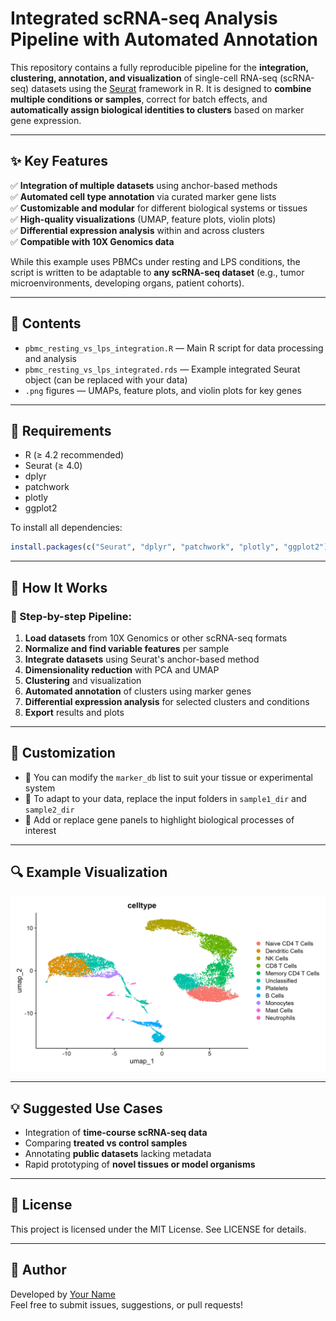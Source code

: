 # Integrated scRNA-seq Analysis Pipeline with Automated Annotation

This repository contains a fully reproducible pipeline for the **integration, clustering, annotation, and visualization** of single-cell RNA-seq (scRNA-seq) datasets using the [Seurat](https://satijalab.org/seurat/) framework in R. It is designed to **combine multiple conditions or samples**, correct for batch effects, and **automatically assign biological identities to clusters** based on marker gene expression.

---

## ✨ Key Features

✅ **Integration of multiple datasets** using anchor-based methods  
✅ **Automated cell type annotation** via curated marker gene lists  
✅ **Customizable and modular** for different biological systems or tissues  
✅ **High-quality visualizations** (UMAP, feature plots, violin plots)  
✅ **Differential expression analysis** within and across clusters  
✅ **Compatible with 10X Genomics data**

While this example uses PBMCs under resting and LPS conditions, the script is written to be adaptable to **any scRNA-seq dataset** (e.g., tumor microenvironments, developing organs, patient cohorts).

---

## 📂 Contents

- `pbmc_resting_vs_lps_integration.R` — Main R script for data processing and analysis  
- `pbmc_resting_vs_lps_integrated.rds` — Example integrated Seurat object (can be replaced with your data)  
- `.png` figures — UMAPs, feature plots, and violin plots for key genes

---

## 🔧 Requirements

- R (≥ 4.2 recommended)
- Seurat (≥ 4.0)
- dplyr
- patchwork
- plotly
- ggplot2

To install all dependencies:

```r
install.packages(c("Seurat", "dplyr", "patchwork", "plotly", "ggplot2"))
```

---

## 🧪 How It Works

### 🧱 Step-by-step Pipeline:
1. **Load datasets** from 10X Genomics or other scRNA-seq formats  
2. **Normalize and find variable features** per sample  
3. **Integrate datasets** using Seurat's anchor-based method  
4. **Dimensionality reduction** with PCA and UMAP  
5. **Clustering** and visualization  
6. **Automated annotation** of clusters using marker genes  
7. **Differential expression analysis** for selected clusters and conditions  
8. **Export** results and plots

---

## 🧬 Customization

- 🔄 You can modify the `marker_db` list to suit your tissue or experimental system  
- 📁 To adapt to your data, replace the input folders in `sample1_dir` and `sample2_dir`  
- 🧪 Add or replace gene panels to highlight biological processes of interest

---

## 🔍 Example Visualization

<p align="center">
  <img src="UMAP_Celltype_Annotated.png" width="600">
</p>

---

## 💡 Suggested Use Cases

- Integration of **time-course scRNA-seq data**  
- Comparing **treated vs control samples**  
- Annotating **public datasets** lacking metadata  
- Rapid prototyping of **novel tissues or model organisms**

---

## 📜 License

This project is licensed under the MIT License. See LICENSE for details.

---

## 👤 Author

Developed by [Your Name](https://github.com/YOUR_GITHUB_USERNAME)  
Feel free to submit issues, suggestions, or pull requests!
